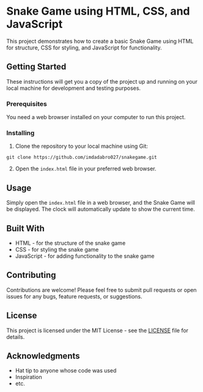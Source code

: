# Snake Game using HTML, CSS, and JavaScript

This project demonstrates how to create a basic Snake Game using HTML for structure, CSS for styling, and JavaScript for functionality.

## Getting Started

These instructions will get you a copy of the project up and running on your local machine for development and testing purposes.

### Prerequisites

You need a web browser installed on your computer to run this project.

### Installing

1. Clone the repository to your local machine using Git:

```
git clone https://github.com/imdadabro027/snakegame.git
```


2. Open the `index.html` file in your preferred web browser.

## Usage

Simply open the `index.html` file in a web browser, and the Snake Game will be displayed. The clock will automatically update to show the current time.

## Built With

- HTML - for the structure of the snake game
- CSS - for styling the snake game
- JavaScript - for adding functionality to the snake game

## Contributing

Contributions are welcome! Please feel free to submit pull requests or open issues for any bugs, feature requests, or suggestions.

## License

This project is licensed under the MIT License - see the [LICENSE](LICENSE) file for details.

## Acknowledgments

- Hat tip to anyone whose code was used
- Inspiration
- etc.


